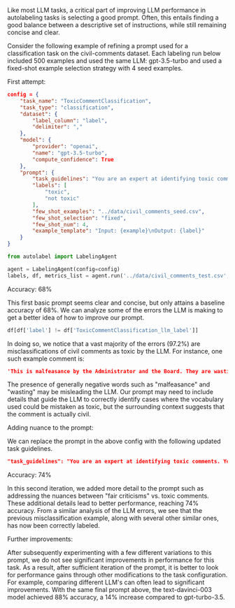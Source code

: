 Like most LLM tasks, a critical part of improving LLM performance in autolabeling tasks is selecting a good prompt. Often, this entails finding a good balance between a descriptive set of instructions, while still remaining concise and clear. 

Consider the following example of refining a prompt used for a classification task on the civil-comments dataset. Each labeling run below included 500 examples and used the same LLM: gpt-3.5-turbo and used a fixed-shot example selection strategy with 4 seed examples.

First attempt:
```json
config = {
    "task_name": "ToxicCommentClassification",
    "task_type": "classification",
    "dataset": {
        "label_column": "label",
        "delimiter": ","
    },
    "model": {
        "provider": "openai",
        "name": "gpt-3.5-turbo",
        "compute_confidence": True
    },
    "prompt": {
        "task_guidelines": "You are an expert at identifying toxic comments and understanding if a comment is sexually explicit, obscene, toxic, insults a person, demographic or race. \nYour job is to correctly label the provided input example into one of the following categories:\n{labels}",
        "labels": [
            "toxic",
            "not toxic"
        ],
        "few_shot_examples": "../data/civil_comments_seed.csv",
        "few_shot_selection": "fixed",
        "few_shot_num": 4,
        "example_template": "Input: {example}\nOutput: {label}"
    }
}
```

```py
from autolabel import LabelingAgent

agent = LabelingAgent(config=config)
labels, df, metrics_list = agent.run('../data/civil_comments_test.csv', max_items = 500)
```

Accuracy: 68%

This first basic prompt seems clear and concise, but only attains a baseline accuracy of 68%. We can analyze some of the errors the LLM is making to get a better idea of how to improve our prompt. 

```py
df[df['label'] != df['ToxicCommentClassification_llm_label']]
```

In doing so, we notice that a vast majority of the errors (97.2%) are misclassifications of civil comments as toxic by the LLM. For instance, one such example comment is:

```json
'This is malfeasance by the Administrator and the Board. They are wasting our money!'
```

The presence of generally negative words such as "malfeasance" and "wasting" may be misleading the LLM. Our prompt may need to include details that guide the LLM to correctly identify cases where the vocabulary used could be mistaken as toxic, but the surrounding context suggests that the comment is actually civil.


Adding nuance to the prompt:

We can replace the prompt in the above config with the following updated task guidelines.

```json
"task_guidelines": "You are an expert at identifying toxic comments. You aim to act in a fair and balanced manner, where comments that provide fair criticism of something or someone are labelled 'not toxic'. Similarly, criticisms of policy and politicians are marked 'not toxic', unless the comment includes obscenities, racial slurs or sexually explicit material. Any comments that are sexually explicit, obscene, or insults a person, demographic or race are not allowed and labeled 'toxic'.\nYour job is to correctly label the provided input example into one of the following categories:\n{labels}",
```

Accuracy: 74%

In this second iteration, we added more detail to the prompt such as addressing the nuances between "fair criticisms" vs. toxic comments. These additional details lead to better performance, reaching 74% accuracy. From a similar analysis of the LLM errors, we see that the previous misclassification example, along with several other similar ones, has now been correctly labeled.

Further improvements:

After subsequently experimenting with a few different variations to this prompt, we do not see significant improvements in performance for this task. As a result, after sufficient iteration of the prompt, it is better to look for performance gains through other modifications to the task configuration. For example, comparing different LLM's can often lead to significant improvements. With the same final prompt above, the text-davinci-003 model achieved 88% accuracy, a 14% increase compared to gpt-turbo-3.5.
